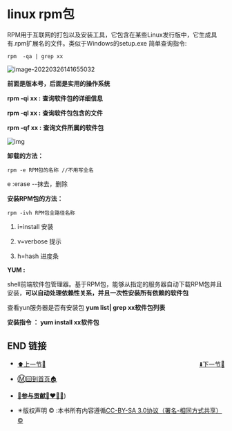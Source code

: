 # linux rpm包

RPM用于互联网的打包以及安装工具，它包含在某些Linux发行版中，它生成具有.rpm扩展名的文件。类似于Windows的setup.exe
简单查询指令: 

```
rpm  -qa | grep xx
```

![image-20220326141655032](https://s2.loli.net/2022/03/26/r2L7zTlQSgpRboI.png)

**前面是版本号，后面是实用的操作系统**

**rpm -qi xx  :**  **查询软件包的详细信息**

**rpm -ql xx  :**  **查询软件包包含的文件**

**rpm -qf xx  :**  **查询文件所属的软件包**

![img](https://s2.loli.net/2022/03/26/eQ54ManBzctGhVs.jpg)

 

**卸载的方法：**

```
rpm -e RPM包的名称 //不用写全名
```

e :erase --抹去，删除

 

**安装RPM包的方法：**

```
rpm -ivh RPM包全路径名称
```

1. i=install 安装

2. v=verbose 提示

3. h=hash 进度条

 

**YUM :** 

shell前端软件包管理器。基于RPM包，能够从指定的服务器自动下载RPM包并且安装，**可以自动处理依赖性关系，并且一次性安装所有依赖的软件包**

查看yun服务器是否有安装包 **yum list| grep xx软件包列表**

**安装指令 ： yum install xx软件包**

 

 

 

 

## END 链接
<ul><li><div><a href = '21.md' style='float:left'>⬆️上一节🔗</a><a href = '23.md' style='float: right'>⬇️下一节🔗</a></div></li></ul>

+ [Ⓜ️回到首页🏠](../README.md)

+ [**🫵参与贡献💞❤️‍🔥💖**](https://nsddd.top/archives/contributors))

+ ✴️版权声明 &copy; :本书所有内容遵循[CC-BY-SA 3.0协议（署名-相同方式共享）&copy;](http://zh.wikipedia.org/wiki/Wikipedia:CC-by-sa-3.0协议文本) 


